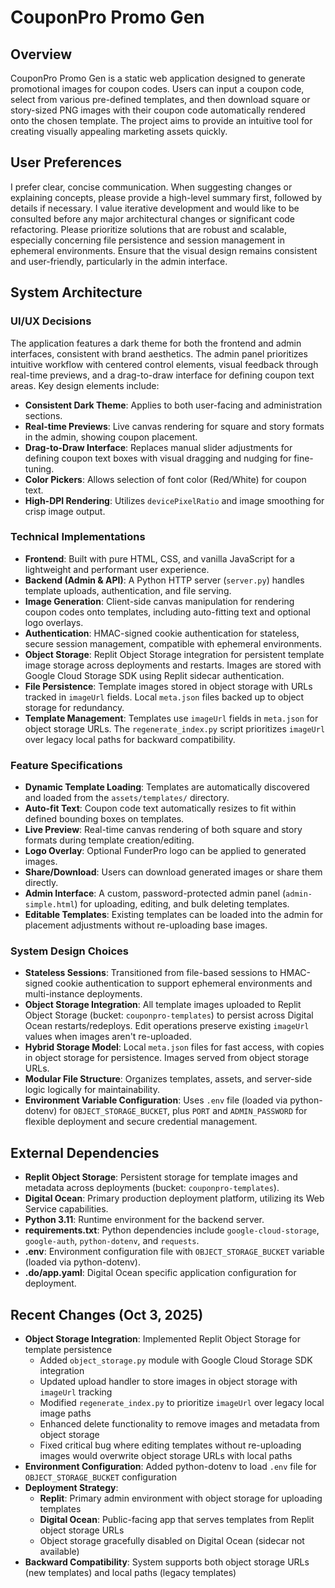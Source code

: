 # CouponPro Promo Gen

## Overview
CouponPro Promo Gen is a static web application designed to generate promotional images for coupon codes. Users can input a coupon code, select from various pre-defined templates, and then download square or story-sized PNG images with their coupon code automatically rendered onto the chosen template. The project aims to provide an intuitive tool for creating visually appealing marketing assets quickly.

## User Preferences
I prefer clear, concise communication. When suggesting changes or explaining concepts, please provide a high-level summary first, followed by details if necessary. I value iterative development and would like to be consulted before any major architectural changes or significant code refactoring. Please prioritize solutions that are robust and scalable, especially concerning file persistence and session management in ephemeral environments. Ensure that the visual design remains consistent and user-friendly, particularly in the admin interface.

## System Architecture

### UI/UX Decisions
The application features a dark theme for both the frontend and admin interfaces, consistent with brand aesthetics. The admin panel prioritizes intuitive workflow with centered control elements, visual feedback through real-time previews, and a drag-to-draw interface for defining coupon text areas. Key design elements include:
- **Consistent Dark Theme**: Applies to both user-facing and administration sections.
- **Real-time Previews**: Live canvas rendering for square and story formats in the admin, showing coupon placement.
- **Drag-to-Draw Interface**: Replaces manual slider adjustments for defining coupon text boxes with visual dragging and nudging for fine-tuning.
- **Color Pickers**: Allows selection of font color (Red/White) for coupon text.
- **High-DPI Rendering**: Utilizes `devicePixelRatio` and image smoothing for crisp image output.

### Technical Implementations
- **Frontend**: Built with pure HTML, CSS, and vanilla JavaScript for a lightweight and performant user experience.
- **Backend (Admin & API)**: A Python HTTP server (`server.py`) handles template uploads, authentication, and file serving.
- **Image Generation**: Client-side canvas manipulation for rendering coupon codes onto templates, including auto-fitting text and optional logo overlays.
- **Authentication**: HMAC-signed cookie authentication for stateless, secure session management, compatible with ephemeral environments.
- **Object Storage**: Replit Object Storage integration for persistent template image storage across deployments and restarts. Images are stored with Google Cloud Storage SDK using Replit sidecar authentication.
- **File Persistence**: Template images stored in object storage with URLs tracked in `imageUrl` fields. Local `meta.json` files backed up to object storage for redundancy.
- **Template Management**: Templates use `imageUrl` fields in `meta.json` for object storage URLs. The `regenerate_index.py` script prioritizes `imageUrl` over legacy local paths for backward compatibility.

### Feature Specifications
- **Dynamic Template Loading**: Templates are automatically discovered and loaded from the `assets/templates/` directory.
- **Auto-fit Text**: Coupon code text automatically resizes to fit within defined bounding boxes on templates.
- **Live Preview**: Real-time canvas rendering of both square and story formats during template creation/editing.
- **Logo Overlay**: Optional FunderPro logo can be applied to generated images.
- **Share/Download**: Users can download generated images or share them directly.
- **Admin Interface**: A custom, password-protected admin panel (`admin-simple.html`) for uploading, editing, and bulk deleting templates.
- **Editable Templates**: Existing templates can be loaded into the admin for placement adjustments without re-uploading base images.

### System Design Choices
- **Stateless Sessions**: Transitioned from file-based sessions to HMAC-signed cookie authentication to support ephemeral environments and multi-instance deployments.
- **Object Storage Integration**: All template images uploaded to Replit Object Storage (bucket: `couponpro-templates`) to persist across Digital Ocean restarts/redeploys. Edit operations preserve existing `imageUrl` values when images aren't re-uploaded.
- **Hybrid Storage Model**: Local `meta.json` files for fast access, with copies in object storage for persistence. Images served from object storage URLs.
- **Modular File Structure**: Organizes templates, assets, and server-side logic logically for maintainability.
- **Environment Variable Configuration**: Uses `.env` file (loaded via python-dotenv) for `OBJECT_STORAGE_BUCKET`, plus `PORT` and `ADMIN_PASSWORD` for flexible deployment and secure credential management.

## External Dependencies
- **Replit Object Storage**: Persistent storage for template images and metadata across deployments (bucket: `couponpro-templates`).
- **Digital Ocean**: Primary production deployment platform, utilizing its Web Service capabilities.
- **Python 3.11**: Runtime environment for the backend server.
- **requirements.txt**: Python dependencies include `google-cloud-storage`, `google-auth`, `python-dotenv`, and `requests`.
- **.env**: Environment configuration file with `OBJECT_STORAGE_BUCKET` variable (loaded via python-dotenv).
- **.do/app.yaml**: Digital Ocean specific application configuration for deployment.

## Recent Changes (Oct 3, 2025)
- **Object Storage Integration**: Implemented Replit Object Storage for template persistence
  - Added `object_storage.py` module with Google Cloud Storage SDK integration
  - Updated upload handler to store images in object storage with `imageUrl` tracking
  - Modified `regenerate_index.py` to prioritize `imageUrl` over legacy local image paths
  - Enhanced delete functionality to remove images and metadata from object storage
  - Fixed critical bug where editing templates without re-uploading images would overwrite object storage URLs with local paths
- **Environment Configuration**: Added python-dotenv to load `.env` file for `OBJECT_STORAGE_BUCKET` configuration
- **Deployment Strategy**: 
  - **Replit**: Primary admin environment with object storage for uploading templates
  - **Digital Ocean**: Public-facing app that serves templates from Replit object storage URLs
  - Object storage gracefully disabled on Digital Ocean (sidecar not available)
- **Backward Compatibility**: System supports both object storage URLs (new templates) and local paths (legacy templates)